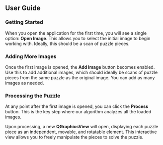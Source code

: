 ## User Guide  

### Getting Started  
When you open the application for the first time, you will see a single option: **Open Image**. This allows you to select the initial image to begin working with. Ideally, this should be a scan of puzzle pieces.  

### Adding More Images  
Once the first image is opened, the **Add Image** button becomes enabled. Use this to add additional images, which should ideally be scans of puzzle pieces from the same puzzle as the original image. You can add as many images as needed.  

### Processing the Puzzle  
At any point after the first image is opened, you can click the **Process** button. This is the key step where our algorithm analyzes all the loaded images.  

Upon processing, a new **QGraphicsView** will open, displaying each puzzle piece as an independent, movable, and rotatable element. This interactive view allows you to freely manipulate the pieces to solve the puzzle.  
